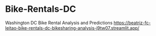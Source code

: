 # Bike-Rentals-DC
Washington DC Bike Rental Analysis and Predictions
https://beatriz-fc-leitao-bike-rentals-dc-bikesharing-analysis-j9tw07.streamlit.app/
